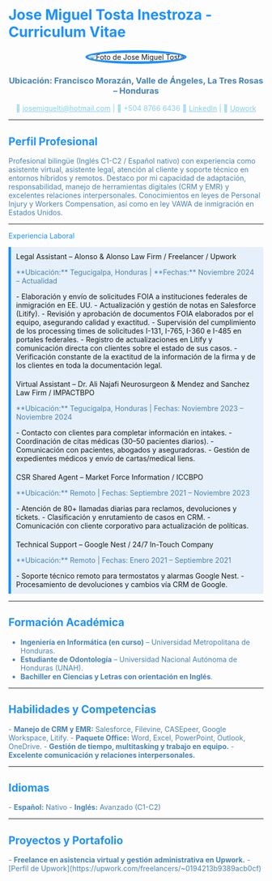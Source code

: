 # <span style="color: #1E90FF">Jose Miguel Tosta Inestroza - Curriculum Vitae</span>

<div align="center">
  <img src="https://github.com/josetosta/portfolio-jose-tosta/blob/main/nueva-foto.jpg" alt="Foto de Jose Miguel Tosta" style="border-radius: 50%; border: 5px solid #1E90FF;">
  <h3 style="color: #4682B4;">Ubicación: Francisco Morazán, Valle de Ángeles, La Tres Rosas – Honduras</h3>
  <p style="color: #87CEEB;">
    📧 <a href="mailto:josemiguelti@hotmail.com" style="color: #87CEEB;">josemiguelti@hotmail.com</a> | 📱 +504 8766 6436  
    🔗 <a href="https://linkedin.com/in/jose-tosta-46249a303" style="color: #87CEEB;">LinkedIn</a> |  
    💼 <a href="https://upwork.com/freelancers/~0194213b9389acb0cf" style="color: #87CEEB;">Upwork</a>
  </p>
</div>

---

## <span style="color: #1E90FF">Perfil Profesional</span>
<p style="color: #4682B4;">
  Profesional bilingüe (Inglés C1-C2 / Español nativo) con experiencia como asistente virtual, asistente legal, atención al cliente y soporte técnico en entornos híbridos y remotos. Destaco por mi capacidad de adaptación, responsabilidad, manejo de herramientas digitales (CRM y EMR) y excelentes relaciones interpersonales. Conocimientos en leyes de Personal Injury y Workers Compensation, así como en ley VAWA de inmigración en Estados Unidos.
</p>

---
 <span style="color: #1E90FF">Experiencia Laboral</span>
<div style="background-color: #E6F0FA; padding: 10px; border-left: 5px solid #1E90FF;">
  Legal Assistant – Alonso & Alonso Law Firm / Freelancer / Upwork
  <p style="color: #4682B4;">**Ubicación:** Tegucigalpa, Honduras | **Fechas:** Noviembre 2024 – Actualidad</p>
  - Elaboración y envío de solicitudes FOIA a instituciones federales de inmigración en EE. UU.  
  - Actualización y gestión de notas en Salesforce (Litify).  
  - Revisión y aprobación de documentos FOIA elaborados por el equipo, asegurando calidad y exactitud.  
  - Supervisión del cumplimiento de los processing times de solicitudes I-131, I-765, I-360 e I-485 en portales federales.  
  - Registro de actualizaciones en Litify y comunicación directa con clientes sobre el estado de sus casos.  
  - Verificación constante de la exactitud de la información de la firma y de los clientes en toda la documentación legal.
</div>

<div style="background-color: #E6F0FA; padding: 10px; border-left: 5px solid #1E90FF;">
   Virtual Assistant – Dr. Ali Najafi Neurosurgeon & Mendez and Sanchez Law Firm / IMPACTBPO
  <p style="color: #4682B4;">**Ubicación:** Tegucigalpa, Honduras | Fechas: Noviembre 2023 – Noviembre 2024</p>
  - Contacto con clientes para completar información en intakes.  
  - Coordinación de citas médicas (30–50 pacientes diarios).  
  - Comunicación con pacientes, abogados y aseguradoras.  
  - Gestión de expedientes médicos y envío de cartas/medical liens.
</div>

<div style="background-color: #E6F0FA; padding: 10px; border-left: 5px solid #1E90FF;">
   CSR Shared Agent – Market Force Information / ICCBPO
  <p style="color: #4682B4;">**Ubicación:** Remoto | Fechas: Septiembre 2021 – Noviembre 2023</p>
  - Atención de 80+ llamadas diarias para reclamos, devoluciones y tickets.  
  - Clasificación y enrutamiento de casos en CRM.  
  - Comunicación con cliente corporativo para actualización de políticas.
</div>

<div style="background-color: #E6F0FA; padding: 10px; border-left: 5px solid #1E90FF;">
   Technical Support – Google Nest / 24/7 In-Touch Company
  <p style="color: #4682B4;">**Ubicación:** Remoto | Fechas: Enero 2021 – Septiembre 2021</p>
  - Soporte técnico remoto para termostatos y alarmas Google Nest.  
  - Procesamiento de devoluciones y cambios vía CRM de Google.
</div>

---

## <span style="color: #1E90FF">Formación Académica</span>
<ul style="color: #4682B4;">
  <li><strong>Ingeniería en Informática (en curso)</strong> – Universidad Metropolitana de Honduras.</li>
  <li><strong>Estudiante de Odontología</strong> – Universidad Nacional Autónoma de Honduras (UNAH).</li>
  <li><strong>Bachiller en Ciencias y Letras con orientación en Inglés</strong>.</li>
</ul>

---

## <span style="color: #1E90FF">Habilidades y Competencias</span>
<p style="color: #4682B4;">
  - <strong>Manejo de CRM y EMR:</strong> Salesforce, Filevine, CASEpeer, Google Workspace, Litify.  
  - <strong>Paquete Office:</strong> Word, Excel, PowerPoint, Outlook, OneDrive.  
  - <strong>Gestión de tiempo, multitasking y trabajo en equipo.</strong>  
  - <strong>Excelente comunicación y relaciones interpersonales.</strong>
</p>

---

## <span style="color: #1E90FF">Idiomas</span>
<p style="color: #4682B4;">
  - <strong>Español:</strong> Nativo  
  - <strong>Inglés:</strong> Avanzado (C1-C2)
</p>

---

## <span style="color: #1E90FF">Proyectos y Portafolio</span>
<p style="color: #4682B4;">
  - <strong>Freelance en asistencia virtual y gestión administrativa en Upwork.</strong>  
    - [Perfil de Upwork](https://upwork.com/freelancers/~0194213b9389acb0cf)
</p>
